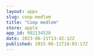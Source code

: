 ```yaml
---
layout: apps
slug: coop-medlem
title: "Coop medlem"
store: apple
app_id: 992134528
date: 2023-06-21T13:42:12Z
published: 2015-06-11T18:03:17Z
---
```

